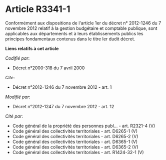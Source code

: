# Article R3341-1

Conformément aux dispositions de                     l'article 1er du décret n° 2012-1246 du 7 novembre 2012 relatif à la
gestion budgétaire et comptable publique, sont applicables aux départements et à leurs établissements publics les principes
fondamentaux contenus dans le titre Ier  dudit décret.

**Liens relatifs à cet article**

_Codifié par_:

  - Décret n°2000-318 du 7 avril 2000

_Cite_:

  - Décret n°2012-1246 du 7 novembre 2012 - art. 1

_Modifié par_:

  - Décret n°2012-1247 du 7 novembre 2012 - art. 12

_Cité par_:

  - Code général de la propriété des personnes publ... - art. R2321-4 (V)
  - Code général des collectivités territoriales - art. D6265-1 (V)
  - Code général des collectivités territoriales - art. D6265-2 (V)
  - Code général des collectivités territoriales - art. D6365-1 (V)
  - Code général des collectivités territoriales - art. D6365-2 (V)
  - Code général des collectivités territoriales - art. R1424-32-1 (V)
